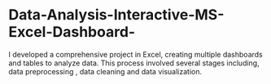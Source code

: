 # Data-Analysis-Interactive-MS-Excel-Dashboard-
I developed a comprehensive project in Excel, creating multiple dashboards and tables to analyze data. This process  involved several stages including, data preprocessing , data cleaning and data visualization.
